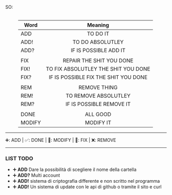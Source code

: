 <dl>

<dt>SO:</dt>
<br>
<dd>

| **Word**      | **Meaning**                        |
| ------------- |:----------------------------------:|
| ADD           | TO DO IT                           |
| ADD!          | TO DO ABSOLUTLEY                   |
| ADD?          | IF IS POSSIBLE ADD IT              |
|               |                                    |
|FIX            |REPAIR THE SHIT YOU DONE            |
|FIX!           |TO FIX ABSOLUTLEY THE SHIT YOU DONE |
|FIX?           |IF IS POSSIBLE FIX THE SHIT YOU DONE|
|               |                                    |
|REM            |REMOVE THING                        |
|REM!           |TO REMOVE ABSOLUTLEY                |
|REM?           |IF IS POSSIBLE REMOVE IT            |
|               |                                    |
|DONE           |ALL GOOD                            |
|MODIFY         |MODIFY IT                           |
</dd>
</dl>

___
➕: ADD | ✅: DONE | 🔧: MODIFY | 🔨: FIX | ❌: REMOVE
___

### LIST TODO

+ ➕ **ADD** Dare la possibilità di scegliere il nome della cartella
+ ➕ **ADD?** Multi account
+ ➕ **ADD!** sistema di criptografia differente e non scritto nel programma 
+ ➕ **ADD!** Un sistema di update con le api di github o tramite il sito e curl
  


